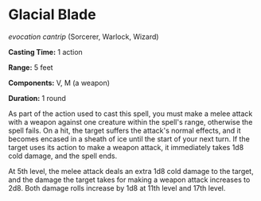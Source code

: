 # Glacial Blade
*evocation cantrip* (Sorcerer, Warlock, Wizard)

**Casting Time:** 1 action

**Range:** 5 feet

**Components:** V, M (a weapon)

**Duration:** 1 round

As part of the action used to cast this spell, you must make a melee attack with a weapon against one creature within the spell's range, otherwise the spell fails. On a hit, the target suffers the attack's normal effects, and it becomes encased in a sheath of ice until the start of your next turn. If the target uses its action to make a weapon attack, it immediately takes 1d8 cold damage, and the spell ends.

At 5th level, the melee attack deals an extra 1d8 cold damage to the target, and the damage the target takes for making a weapon attack increases to 2d8. Both damage rolls increase by 1d8 at 11th level and 17th level.

